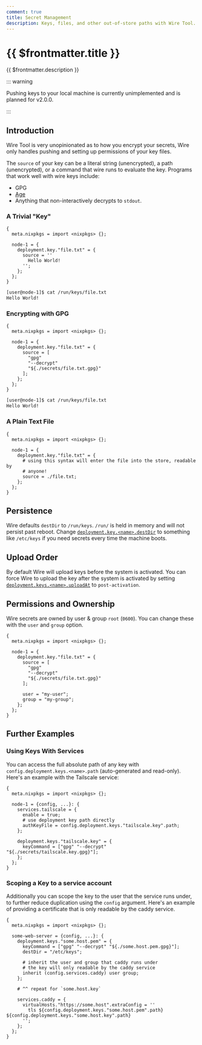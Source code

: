 ```yaml
---
comment: true
title: Secret Management
description: Keys, files, and other out-of-store paths with Wire Tool.
---
```


# {{ $frontmatter.title }}

{{ $frontmatter.description }}

::: warning

Pushing keys to your local machine is currently unimplemented and is planned for
v2.0.0.

:::

## Introduction

Wire Tool is very unopinionated as to how you encrypt your secrets, Wire only
handles pushing and setting up permissions of your key files.

The `source` of your key can be a literal string (unencrypted), a path
(unencrypted), or a command that wire runs to evaluate the key. Programs that
work well with wire keys include:

- GPG
- [Age](https://github.com/FiloSottile/age)
- Anything that non-interactively decrypts to `stdout`.

### A Trivial "Key"

```nix:line-numbers [hive.nix]
{
  meta.nixpkgs = import <nixpkgs> {};

  node-1 = {
    deployment.key."file.txt" = {
      source = ''
        Hello World!
      '';
    };
  };
}
```

```sh
[user@node-1]$ cat /run/keys/file.txt
Hello World!
```

### Encrypting with GPG

```nix:line-numbers [hive.nix]
{
  meta.nixpkgs = import <nixpkgs> {};

  node-1 = {
    deployment.key."file.txt" = {
      source = [
        "gpg"
        "--decrypt"
        "${./secrets/file.txt.gpg}"
      ];
    };
  };
}
```

```sh
[user@node-1]$ cat /run/keys/file.txt
Hello World!
```

### A Plain Text File

```nix:line-numbers [hive.nix]
{
  meta.nixpkgs = import <nixpkgs> {};

  node-1 = {
    deployment.key."file.txt" = {
      # using this syntax will enter the file into the store, readable by
      # anyone!
      source = ./file.txt;
    };
  };
}
```

## Persistence

Wire defaults `destDir` to `/run/keys`. `/run/` is held in memory and will not
persist past reboot. Change
[`deployment.key.<name>.destDir`](/reference/module#deployment-keys-name-destdir)
to something like `/etc/keys` if you need secrets every time the machine boots.

## Upload Order

By default Wire will upload keys before the system is activated. You can
force Wire to upload the key after the system is activated by setting
[`deployment.keys.<name>.uploadAt`](/reference/module#deployment-keys-name-uploadat)
to `post-activation`.

## Permissions and Ownership

Wire secrets are owned by user & group `root` (`0600`). You can change these
with the `user` and `group` option.

```nix:line-numbers [hive.nix]
{
  meta.nixpkgs = import <nixpkgs> {};

  node-1 = {
    deployment.key."file.txt" = {
      source = [
        "gpg"
        "--decrypt"
        "${./secrets/file.txt.gpg}"
      ];

      user = "my-user";
      group = "my-group";
    };
  };
}
```

## Further Examples

### Using Keys With Services

You can access the full absolute path of any key with
`config.deployment.keys.<name>.path` (auto-generated and read-only).
Here's an example with the Tailscale service:

```nix:line-numbers [hive.nix]
{
  meta.nixpkgs = import <nixpkgs> {};

  node-1 = {config, ...}: {
    services.tailscale = {
      enable = true;
      # use deployment key path directly
      authKeyFile = config.deployment.keys."tailscale.key".path;
    };

    deployment.keys."tailscale.key" = {
      keyCommand = ["gpg" "--decrypt" "${./secrets/tailscale.key.gpg}"];
    };
  };
}
```

### Scoping a Key to a service account

Additionally you can scope the key to the user that the service runs under, to
further reduce duplication using the `config` argument. Here's an example of
providing a certificate that is only readable by the caddy service.

```nix:line-numbers [hive.nix]
{
  meta.nixpkgs = import <nixpkgs> {};

  some-web-server = {config, ...}: {
    deployment.keys."some.host.pem" = {
      keyCommand = ["gpg" "--decrypt" "${./some.host.pem.gpg}"];
      destDir = "/etc/keys";

      # inherit the user and group that caddy runs under
      # the key will only readable by the caddy service
      inherit (config.services.caddy) user group;
    };

    # ^^ repeat for `some.host.key`

    services.caddy = {
      virtualHosts."https://some.host".extraConfig = ''
        tls ${config.deployment.keys."some.host.pem".path} ${config.deployment.keys."some.host.key".path}
      '';
    };
  };
}
```
